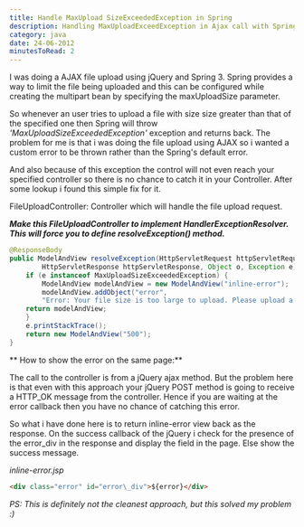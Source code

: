 ```yaml
---
title: Handle MaxUpload SizeExceededException in Spring
description: Handling MaxUploadExceedException in Ajax call with Spring controllers. This exception occurs when the file size greate than what is expected is been uploaded by the user.
category: java
date: 24-06-2012
minutesToRead: 2
---
```


I was doing a AJAX file upload using jQuery and Spring 3. Spring provides a way to limit the file being uploaded and this can be configured while creating the multipart bean by specifying the maxUploadSize parameter.

So whenever an user tries to upload a file with size size greater than that of the specified one then Spring will throw _'MaxUploadSizeExceededException'_ exception and returns back. The problem for me is that i was doing the file upload using AJAX so i wanted a custom error to be thrown rather than the Spring's default error.

And also because of this exception the control will not even reach your specified controller so there is no chance to catch it in your Controller. After some lookup i found this simple fix for it.

FileUploadController: Controller which will handle the file upload request.

_**Make this FileUploadController to implement HandlerExceptionResolver. This will force you to define resolveException() method.**_

```java
@ResponseBody
public ModelAndView resolveException(HttpServletRequest httpServletRequest,
        HttpServletResponse httpServletResponse, Object o, Exception e) {
    if (e instanceof MaxUploadSizeExceededException) {
        ModelAndView modelAndView = new ModelAndView("inline-error");
        modelAndView.addObject("error",
        "Error: Your file size is too large to upload. Please upload a file of size < 5 MB and  continue. ");
    return modelAndView;
    }
    e.printStackTrace();
    return new ModelAndView("500");
}
```

** How to show the error on the same page:**

The call to the controller is from a jQuery ajax method. But the problem here is that even with this approach your jQuery POST method is going to receive a HTTP_OK message from the controller. Hence if you are waiting at the error callback then you have no chance of catching this error.

So what i have done here is to return inline-error view back as the response. On the success callback of the jQuery i check for the presence of the error_div in the response and display the field in the page. Else show the success message.

_inline-error.jsp_

```html
<div class="error" id="error\_div">${error}</div>
```

_PS: This is definitely not the cleanest approach, but this solved my problem :)_

